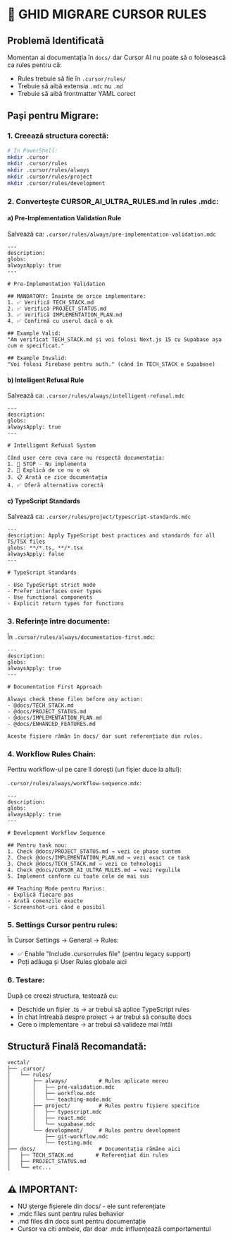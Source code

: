 # 🔄 GHID MIGRARE CURSOR RULES

## Problemă Identificată
Momentan ai documentația în `docs/` dar Cursor AI nu poate să o folosească ca rules pentru că:
- Rules trebuie să fie în `.cursor/rules/`
- Trebuie să aibă extensia `.mdc` nu `.md`
- Trebuie să aibă frontmatter YAML corect

## Pași pentru Migrare:

### 1. Creează structura corectă:
```bash
# În PowerShell:
mkdir .cursor
mkdir .cursor/rules
mkdir .cursor/rules/always
mkdir .cursor/rules/project
mkdir .cursor/rules/development
```

### 2. Convertește CURSOR_AI_ULTRA_RULES.md în rules .mdc:

#### a) **Pre-Implementation Validation Rule**
Salvează ca: `.cursor/rules/always/pre-implementation-validation.mdc`
```mdc
---
description: 
globs: 
alwaysApply: true
---

# Pre-Implementation Validation

## MANDATORY: Înainte de orice implementare:
1. ✅ Verifică TECH_STACK.md
2. ✅ Verifică PROJECT_STATUS.md  
3. ✅ Verifică IMPLEMENTATION_PLAN.md
4. ✅ Confirmă cu userul dacă e ok

## Example Valid:
"Am verificat TECH_STACK.md și voi folosi Next.js 15 cu Supabase așa cum e specificat."

## Example Invalid:
"Voi folosi Firebase pentru auth." (când în TECH_STACK e Supabase)
```

#### b) **Intelligent Refusal Rule**
Salvează ca: `.cursor/rules/always/intelligent-refusal.mdc`
```mdc
---
description: 
globs: 
alwaysApply: true
---

# Intelligent Refusal System

Când user cere ceva care nu respectă documentația:
1. 🛑 STOP - Nu implementa
2. 💬 Explică de ce nu e ok
3. 📋 Arată ce zice documentația
4. ✅ Oferă alternativa corectă
```

#### c) **TypeScript Standards**
Salvează ca: `.cursor/rules/project/typescript-standards.mdc`
```mdc
---
description: Apply TypeScript best practices and standards for all TS/TSX files
globs: **/*.ts, **/*.tsx
alwaysApply: false
---

# TypeScript Standards

- Use TypeScript strict mode
- Prefer interfaces over types
- Use functional components
- Explicit return types for functions
```

### 3. Referințe între documente:

În `.cursor/rules/always/documentation-first.mdc`:
```mdc
---
description: 
globs: 
alwaysApply: true
---

# Documentation First Approach

Always check these files before any action:
- @docs/TECH_STACK.md
- @docs/PROJECT_STATUS.md
- @docs/IMPLEMENTATION_PLAN.md
- @docs/ENHANCED_FEATURES.md

Aceste fișiere rămân în docs/ dar sunt referențiate din rules.
```

### 4. Workflow Rules Chain:

Pentru workflow-ul pe care îl dorești (un fișier duce la altul):

`.cursor/rules/always/workflow-sequence.mdc`:
```mdc
---
description: 
globs: 
alwaysApply: true
---

# Development Workflow Sequence

## Pentru task nou:
1. Check @docs/PROJECT_STATUS.md → vezi ce phase suntem
2. Check @docs/IMPLEMENTATION_PLAN.md → vezi exact ce task
3. Check @docs/TECH_STACK.md → vezi ce tehnologii
4. Check @docs/CURSOR_AI_ULTRA_RULES.md → vezi regulile
5. Implement conform cu toate cele de mai sus

## Teaching Mode pentru Marius:
- Explică fiecare pas
- Arată comenzile exacte
- Screenshot-uri când e posibil
```

### 5. Settings Cursor pentru rules:

În Cursor Settings → General → Rules:
- ✅ Enable "Include .cursorrules file" (pentru legacy support)
- Poți adăuga și User Rules globale aici

### 6. Testare:
După ce creezi structura, testează cu:
- Deschide un fișier .ts → ar trebui să aplice TypeScript rules
- În chat întreabă despre proiect → ar trebui să consulte docs
- Cere o implementare → ar trebui să valideze mai întâi

## Structură Finală Recomandată:
```
vectal/
├── .cursor/
│   └── rules/
│       ├── always/          # Rules aplicate mereu
│       │   ├── pre-validation.mdc
│       │   ├── workflow.mdc
│       │   └── teaching-mode.mdc
│       ├── project/         # Rules pentru fișiere specifice
│       │   ├── typescript.mdc
│       │   ├── react.mdc
│       │   └── supabase.mdc
│       └── development/     # Rules pentru development
│           ├── git-workflow.mdc
│           └── testing.mdc
├── docs/                    # Documentația rămâne aici
│   ├── TECH_STACK.md       # Referențiat din rules
│   ├── PROJECT_STATUS.md   
│   └── etc...
```

## ⚠️ IMPORTANT:
- NU șterge fișierele din docs/ - ele sunt referențiate
- .mdc files sunt pentru rules behavior
- .md files din docs sunt pentru documentație
- Cursor va citi ambele, dar doar .mdc influențează comportamentul 